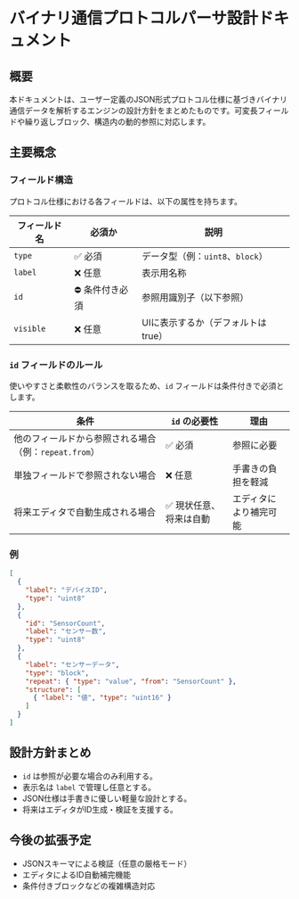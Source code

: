 ﻿
# バイナリ通信プロトコルパーサ設計ドキュメント

## 概要

本ドキュメントは、ユーザー定義のJSON形式プロトコル仕様に基づきバイナリ通信データを解析するエンジンの設計方針をまとめたものです。可変長フィールドや繰り返しブロック、構造内の動的参照に対応します。

## 主要概念

### フィールド構造

プロトコル仕様における各フィールドは、以下の属性を持ちます。

| フィールド名 | 必須か | 説明 |
|--------------|--------|------|
| `type`       | ✅ 必須 | データ型（例：`uint8`、`block`） |
| `label`      | ❌ 任意 | 表示用名称 |
| `id`         | ⛔ 条件付き必須 | 参照用識別子（以下参照） |
| `visible`    | ❌ 任意 | UIに表示するか（デフォルトは true） |

### `id` フィールドのルール

使いやすさと柔軟性のバランスを取るため、`id` フィールドは条件付きで必須とします。

| 条件 | `id` の必要性 | 理由 |
|------|--------------|------|
| 他のフィールドから参照される場合（例：`repeat.from`） | ✅ 必須 | 参照に必要 |
| 単独フィールドで参照されない場合 | ❌ 任意 | 手書きの負担を軽減 |
| 将来エディタで自動生成される場合 | ✅ 現状任意、将来は自動 | エディタにより補完可能 |

### 例

```json
[
  {
    "label": "デバイスID",
    "type": "uint8"
  },
  {
    "id": "SensorCount",
    "label": "センサー数",
    "type": "uint8"
  },
  {
    "label": "センサーデータ",
    "type": "block",
    "repeat": { "type": "value", "from": "SensorCount" },
    "structure": [
      { "label": "値", "type": "uint16" }
    ]
  }
]
```

## 設計方針まとめ

- `id` は参照が必要な場合のみ利用する。
- 表示名は `label` で管理し任意とする。
- JSON仕様は手書きに優しい軽量な設計とする。
- 将来はエディタがID生成・検証を支援する。

## 今後の拡張予定

- JSONスキーマによる検証（任意の厳格モード）
- エディタによるID自動補完機能
- 条件付きブロックなどの複雑構造対応
